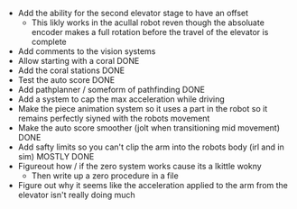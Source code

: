 - Add the ability for the second elevator stage to have an offset
  - This likly works in the acullal robot reven though the absoluate encoder makes a full rotation before the travel of the elevator is complete
- Add comments to the vision systems
- Allow starting with a coral DONE
- Add the coral stations DONE
- Test the auto score DONE
- Add pathplanner / someform of pathfinding DONE
- Add a system to cap the max acceleration while driving
- Make the piece animation system so it uses a part in the robot so it remains perfectly siyned with the robots movement
- Make the auto score smoother (jolt when transitioning mid movement) DONE
- Add safty limits so you can't clip the arm into the robots body (irl and in sim) MOSTLY DONE
- Figureout how / if the zero system works cause its a lkittle wokny
  - Then write up a zero procedure in a file
- Figure out why it seems like the acceleration applied to the arm from the elevator isn't really doing much